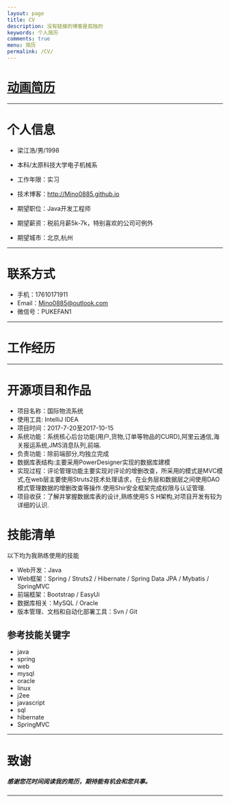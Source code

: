 ```yaml
---
layout: page
title: CV
description: 没有链接的博客是孤独的
keywords: 个人简历
comments: true
menu: 简历
permalink: /CV/
---
```

# [动画简历](https://mino0885.github.io/CV.html)

----------

# 个人信息

 - 梁江浩/男/1998 
 - 本科/太原科技大学电子机械系 
 - 工作年限：实习
 - 技术博客：http://Mino0885.github.io
 
 - 期望职位：Java开发工程师
 - 期望薪资：税前月薪5k-7k，特别喜欢的公司可例外
 - 期望城市：北京,杭州

---

# 联系方式

- 手机：17610171911
- Email：Mino0885@outlook.com
- 微信号：PUKEFAN1

---

# 工作经历


---

# 开源项目和作品

- 项目名称：国际物流系统
- 使用工具: IntelliJ IDEA
- 项目时间：2017-7-20至2017-10-15
- 系统功能：系统核心后台功能(用户,货物,订单等物品的CURD),阿里云通信,海关报运系统,JMS消息队列,前端.
- 负责功能：除前端部分,均独立完成
- 数据库表结构:主要采用PowerDesigner实现的数据库建模
- 实现过程：评论管理功能主要实现对评论的增删改查，所采用的模式是MVC模式,在web层主要使用Struts2技术处理请求，在业务层和数据层之间使用DAO模式管理数据的增删改查等操作.使用Shir安全框架完成权限与认证管理.
- 项目收获：了解并掌握数据库表的设计,熟练使用S S H架构,对项目开发有较为详细的认识.


# 技能清单


以下均为我熟练使用的技能

- Web开发：Java
- Web框架：Spring / Struts2 / Hibernate / Spring Data JPA / Mybatis / SpringMVC
- 前端框架：Bootstrap / EasyUi
- 数据库相关：MySQL / Oracle
- 版本管理、文档和自动化部署工具：Svn / Git

## 参考技能关键字

- java
- spring
- web
- mysql
- oracle
- linux
- j2ee
- javascript
- sql
- hibernate
- SpringMVC

---

# 致谢
##### 感谢您花时间阅读我的简历，期待能有机会和您共事。


----------

